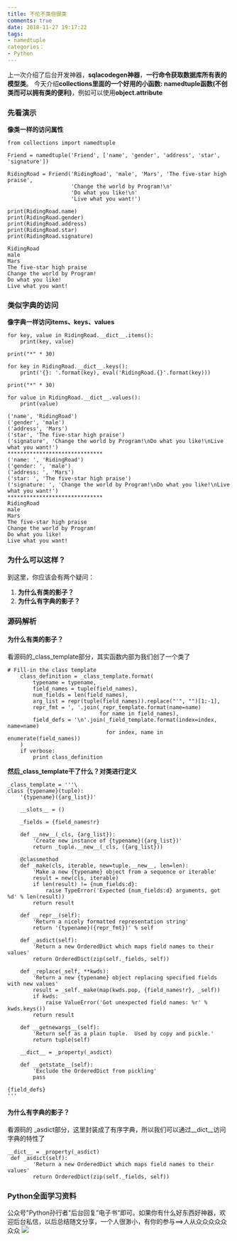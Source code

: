 ```yaml
---
title: 不伦不类但很类
comments: true
date: 2018-11-27 19:17:22
tags:
- namedtuple
categories：
- Python
---
```

上一次介绍了后台开发神器，**sqlacodegen神器**，**一行命令获取数据库所有表的模型类**。
今天介绍**collections里面的一个好用的小函数: namedtuple函数(不创类而可以拥有类的便利)**，例如可以使用**object.attribute**
<!--more-->
### 先看演示
**像类一样的访问属性**
```
from collections import namedtuple

Friend = namedtuple('Friend', ['name', 'gender', 'address', 'star', 'signature'])

RidingRoad = Friend('RidingRoad', 'male', 'Mars', 'The five-star high praise',
                    'Change the world by Program!\n'
                    'Do what you like!\n'
                    'Live what you want!')

print(RidingRoad.name)
print(RidingRoad.gender)
print(RidingRoad.address)
print(RidingRoad.star)
print(RidingRoad.signature)

RidingRoad
male
Mars
The five-star high praise
Change the world by Program!
Do what you like!
Live what you want!
```
### 类似字典的访问
**像字典一样访问items、keys、values**
```
for key, value in RidingRoad.__dict__.items():
    print(key, value)

print("*" * 30)

for key in RidingRoad.__dict__.keys():
    print('{}: '.format(key), eval('RidingRoad.{}'.format(key)))

print("*" * 30)

for value in RidingRoad.__dict__.values():
    print(value)

('name', 'RidingRoad')
('gender', 'male')
('address', 'Mars')
('star', 'The five-star high praise')
('signature', 'Change the world by Program!\nDo what you like!\nLive what you want!')
******************************
('name: ', 'RidingRoad')
('gender: ', 'male')
('address: ', 'Mars')
('star: ', 'The five-star high praise')
('signature: ', 'Change the world by Program!\nDo what you like!\nLive what you want!')
******************************
RidingRoad
male
Mars
The five-star high praise
Change the world by Program!
Do what you like!
Live what you want!

```
### 为什么可以这样？
到这里，你应该会有两个疑问：
1. **为什么有类的影子？**
2. **为什么有字典的影子？**
### 源码解析
#### 为什么有类的影子？
看源码的_class_template部分，其实函数内部为我们创了一个类了
```
# Fill-in the class template
    class_definition = _class_template.format(
        typename = typename,
        field_names = tuple(field_names),
        num_fields = len(field_names),
        arg_list = repr(tuple(field_names)).replace("'", "")[1:-1],
        repr_fmt = ', '.join(_repr_template.format(name=name)
                             for name in field_names),
        field_defs = '\n'.join(_field_template.format(index=index, name=name)
                               for index, name in enumerate(field_names))
    )
    if verbose:
        print class_definition
```
**然后_class_template干了什么？对类进行定义**
```
_class_template = '''\
class {typename}(tuple):
    '{typename}({arg_list})'

    __slots__ = ()

    _fields = {field_names!r}

    def __new__(_cls, {arg_list}):
        'Create new instance of {typename}({arg_list})'
        return _tuple.__new__(_cls, ({arg_list}))

    @classmethod
    def _make(cls, iterable, new=tuple.__new__, len=len):
        'Make a new {typename} object from a sequence or iterable'
        result = new(cls, iterable)
        if len(result) != {num_fields:d}:
            raise TypeError('Expected {num_fields:d} arguments, got %d' % len(result))
        return result

    def __repr__(self):
        'Return a nicely formatted representation string'
        return '{typename}({repr_fmt})' % self

    def _asdict(self):
        'Return a new OrderedDict which maps field names to their values'
        return OrderedDict(zip(self._fields, self))

    def _replace(_self, **kwds):
        'Return a new {typename} object replacing specified fields with new values'
        result = _self._make(map(kwds.pop, {field_names!r}, _self))
        if kwds:
            raise ValueError('Got unexpected field names: %r' % kwds.keys())
        return result

    def __getnewargs__(self):
        'Return self as a plain tuple.  Used by copy and pickle.'
        return tuple(self)

    __dict__ = _property(_asdict)

    def __getstate__(self):
        'Exclude the OrderedDict from pickling'
        pass

{field_defs}
'''
```
#### 为什么有字典的影子？
看源码的 _asdict部分，这里封装成了有序字典，所以我们可以通过\_\_dict\_\_访问字典的特性了
```
__dict__ = _property(_asdict)
 def _asdict(self):
        'Return a new OrderedDict which maps field names to their values'
        return OrderedDict(zip(self._fields, self))
```
### Python全面学习资料
公众号"Python孙行者"后台回复”电子书“即可。如果你有什么好东西好神器，欢迎后台私信，以后总结随文分享，一个人很渺小，有你的参与==>人从众众众众众众众
![](https://i.loli.net/2018/11/27/5bfd27354b6d3.png)




